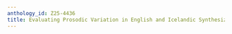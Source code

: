 ```yaml
---
anthology_id: Z25-4436
title: Evaluating Prosodic Variation in English and Icelandic Synthesized Speech
---
```

